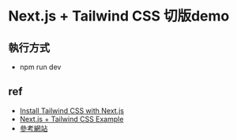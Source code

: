 # Next.js + Tailwind CSS 切版demo

## 執行方式
* npm run dev

## ref
* [Install Tailwind CSS with Next.js](https://tailwindcss.com/docs/guides/nextjs)
* [Next.js + Tailwind CSS Example](https://github.com/vercel/next.js/tree/4d4f3093019179b1928ec07c16f38882241c0375/examples/with-tailwindcss)
* [參考網站](https://fundmore.net/)